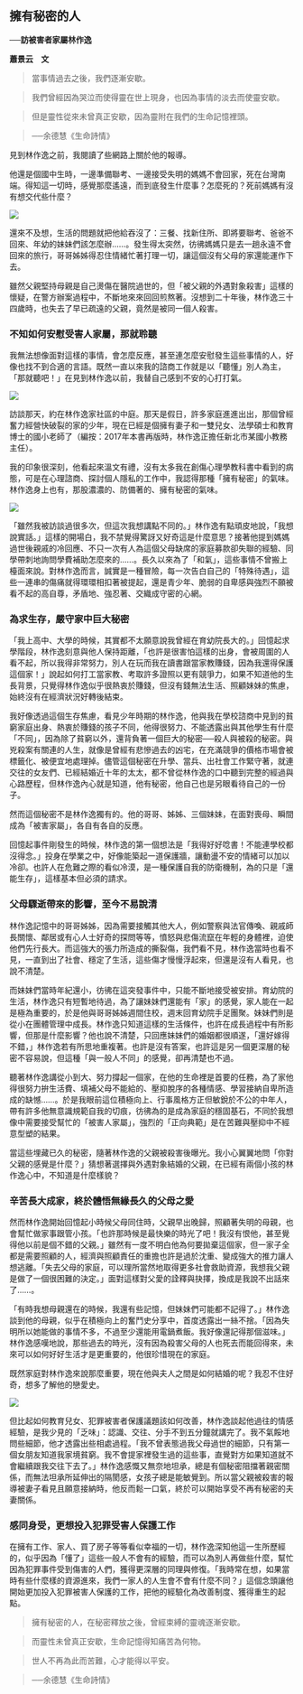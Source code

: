 ## 擁有秘密的人

**──訪被害者家屬林作逸**

**蕭景云　文**

> 當事情過去之後，我們逐漸安歇。

> 我們曾經因為哭泣而使得靈在世上現身，也因為事情的淡去而使靈安歇。

> 但是靈性從來未曾真正安歇，因為靈附在我們的生命記憶裡頭。

> ──余德慧《生命詩情》

見到林作逸之前，我閱讀了些網路上關於他的報導。

他還是個國中生時，一邊準備聯考、一邊接受失明的媽媽不會回家，死在台灣南端。得知這一切時，感覺那麼遙遠，而到底發生什麼事？怎麼死的？死前媽媽有沒有想交代些什麼？

![](1-1-1.jpg)

還來不及想，生活的問題就把他給吞沒了：三餐、找新住所、即將要聯考、爸爸不回來、年幼的妹妹們該怎麼辦……。發生得太突然，彷彿媽媽只是去一趟永遠不會回來的旅行，哥哥姊姊得忍住情緒忙著打理一切，讓這個沒有父母的家還能運作下去。

雖然父親堅持母親是自己燙傷在醫院過世的，但「被父親的外遇對象殺害」這樣的懷疑，在警方辦案過程中，不斷地來來回回煎熬著。沒想到二十年後，林作逸三十四歲時，也失去了早已疏遠的父親，竟然是被同一個人殺害。

### 不知如何安慰受害人家屬，那就聆聽

我無法想像面對這樣的事情，會怎麼反應，甚至連怎麼安慰發生這些事情的人，好像也找不到合適的言語。既然一直以來我的諮商工作就是以「聽懂」別人為主，「那就聽吧！」在見到林作逸以前，我替自己感到不安的心打打氣。

![](images/1-1-2.jpg)

訪談那天，約在林作逸家社區的中庭。那天是假日，許多家庭進進出出，那個曾經奮力經營快破裂的家的少年，現在已經是個擁有妻子和一雙兒女、法學碩士和教育博士的國小老師了（編按：2017年本書再版時，林作逸正擔任新北市某國小教務主任）。

我的印象很深刻，他看起來溫文有禮，沒有太多我在創傷心理學教科書中看到的病態，可是在心理諮商、探討個人隱私的工作中，我認得那種「擁有秘密」的氣味。林作逸身上也有，那股濃濃的、防備著的、擁有秘密的氣味。

![](images/1-1-3.jpg)

「雖然我被訪談過很多次，但這次我想講點不同的。」林作逸有點頑皮地說，「我想說實話。」這樣的開場白，我不禁覺得驚訝又好奇這是什麼意思？接著他提到媽媽過世後親戚的冷回應、不只一次有人為這個父母缺席的家庭募款卻失聯的經驗、同學帶刺地詢問學費補助怎麼來的……。長久以來為了「和氣」，這些事情不曾搬上檯面來說。對林作逸而言，誠實是一種冒險，每一次告白自己的「特殊待遇」，這些一連串的傷痛就得環環相扣著被提起，還是青少年、脆弱的自卑感與強烈不願被看不起的高自尊，矛盾地、強忍著、交織成守密的心網。

### 為求生存，嚴守家中巨大秘密

「我上高中、大學的時候，其實都不太願意說我曾經在育幼院長大的。」回憶起求學階段，林作逸刻意與他人保持距離，「也許是很害怕這樣的出身，會被周圍的人看不起，所以我得非常努力，別人在玩而我在讀書跟當家教賺錢，因為我還得保護這個家！」說起如何打工當家教、考取許多證照以更有競爭力，如果不知道他的生長背景，只覺得林作逸似乎很熱衷於賺錢，但沒有錢無法生活、照顧妹妹的焦慮，始終沒有在經濟狀況好轉後結束。

我好像透過這個生存焦慮，看見少年時期的林作逸，他與我在學校諮商中見到的貧窮家庭出身、熱衷於賺錢的孩子不同，他得很努力、不能透露出與其他學生有什麼「不同」，因為除了貧窮以外，還背負著一個巨大的秘密──殺人與被殺的秘密。與兇殺案有關連的人生，就像是曾經有悲慘過去的凶宅，在充滿競爭的價格市場會被標籤化、被便宜地處理掉。儘管這個秘密在升學、當兵、出社會工作緊守著，就連交往的女友們、已經結婚近十年的太太，都不曾從林作逸的口中聽到完整的經過與心路歷程，但林作逸內心就是知道，他有秘密，他自己也是另眼看待自己的一份子。

然而這個秘密不是林作逸獨有的。他的哥哥、姊姊、三個妹妹，在面對喪母、瞬間成為「被害家屬」，各自有各自的反應。

回憶起事件剛發生的時候，林作逸的第一個想法是「我得好好唸書！不能連學校都沒得念。」投身在學業之中，好像能築起一道保護牆，讓動盪不安的情緒可以加以冷卻。也許人在危難之際的看似冷漠，是一種保護自我的防衛機制，為的只是「還能生存」，這樣基本但必須的請求。

### 父母驟逝帶來的影響，至今不易說清

林作逸記憶中的哥哥姊姊，因為需要接觸其他大人，例如警察與法官傳喚、親戚師長關懷、鄰居或有心人士好奇的探問等等，憤怒與悲傷流竄在年輕的身體裡，迫使他們先行長大。而這強大的張力所造成的撕裂傷，我們看不見，林作逸當時也看不見，一直到出了社會、穩定了生活，這些傷才慢慢浮起來，但還是沒有人看見，也說不清楚。

而妹妹們當時年紀還小，彷彿在這突發事件中，只能不斷地接受被安排。育幼院的生活，林作逸只有短暫地待過，為了讓妹妹們還能有「家」的感覺，家人能在一起是極為重要的，於是他與哥哥姊姊週間住校，週末回育幼院手足團聚。妹妹們則是從小在團體管理中成長。林作逸只知道這樣的生活條件，也許在成長過程中有所影響，但那是什麼影響？他也說不清楚，只回應妹妹們的婚姻都很順遂，「還好嫁得不錯，」林作逸若有所思地重複著。也許是沒有答案，也許這是另一個更深層的秘密不容易說，但這種「與一般人不同」的感覺，卻再清楚也不過。

聽著林作逸講從小到大、努力撐起一個家，在他的生命裡是首要的任務，為了家他得很努力拚生活費、填補父母不能給的、壓抑脫序的各種情感、學習接納自卑所造成的缺憾……。於是我眼前這位積極向上、行事風格方正但敏銳於不公的中年人，帶有許多他無意識規範自我的切痕，彷彿為的是成為家庭的穩固基石，不同於我想像中需要接受幫忙的「被害人家屬」，強烈的「正向典範」是在苦難與壓抑中不經意型塑的結果。

當這些埋藏已久的秘密，隨著林作逸的父親被殺害後曝光。我小心翼翼地問「你對父親的感覺是什麼？」猜想著選擇與外遇對象結婚的父親，在已經有兩個小孩的林作逸心中，不知道是什麼樣貌？

### 辛苦長大成家，終於體悟無緣長久的父母之愛

然而林作逸開始回憶起小時候父母同住時，父親早出晚歸，照顧著失明的母親，也會幫忙做家事跟管小孩。「也許那時候是最快樂的時光了吧！我沒有恨他，甚至覺得他以前是個不錯的父親。」雖然有一度不明白他為何要拋棄這個家，但一家子全都是需要照顧的人，經濟與照顧責任的重擔也許是過於沈重、變成強大的推力讓人想逃離。「失去父母的家庭，可以理所當然地取得更多社會救助資源，我想我父親是做了一個很困難的決定。」面對這樣對父愛的詮釋與抉擇，換成是我說不出話來了……。

「有時我想母親還在的時候，我還有些記憶，但妹妹們可能都不記得了。」林作逸談到他的母親，似乎在積極向上的奮鬥史分享中，首度透露出一絲不捨。「因為失明所以她能做的事情不多，不過至少還能用電鍋煮飯。我好像還記得那個滋味。」林作逸感嘆地說，那些過去的時光，沒有因為殺害父母的人也死去而能回得來，未來可以如何好好生活才是更重要的，他很珍惜現在的家庭。

既然家庭對林作逸來說那麼重要，現在他與夫人之間是如何結婚的呢？我忍不住好奇，想多了解他的戀愛史。

![](images/1-1-4.jpg)

但比起如何教育兒女、犯罪被害者保護議題該如何改善，林作逸談起他過往的情感經驗，是我少見的「乏味」：認識、交往、分手不到五分鐘就講完了。我不氣餒地問些細節，他才透露出些相處過程。「我不曾表態過我父母過世的細節，只有第一個女朋友知道我家境貧窮。我不會提家裡發生過的這些事，直覺對方如果知道就不會繼續跟我交往下去了。」林作逸感慨又無奈地坦承，總是有個秘密阻擋著親密關係，而無法坦承所延伸出的隔閡感，女孩子總是能敏覺到。所以當父親被殺害的報導被妻子看見且願意接納時，他反而鬆一口氣，終於可以開始享受不再有秘密的夫妻關係。

### 感同身受，更想投入犯罪受害人保護工作

在擁有工作、家人、買了房子等等看似幸福的一切，林作逸深知他這一生所歷經的，似乎因為「懂了」這些一般人不會有的經驗，而可以為別人再做些什麼，幫忙因為犯罪事件受到傷害的人們，獲得更深層的同理與修復。「我時常在想，如果當時有些什麼樣的資源進來，我們一家人的人生會不會有什麼不同？」這個念頭讓他開始更加投入犯罪被害人保護的工作，把他的經驗化為改善制度、獲得重生的起點。

> 擁有秘密的人，在秘密釋放之後，曾經束縛的靈魂逐漸安歇。

> 而靈性未曾真正安歇，生命記憶得知痛苦為何物。

> 世人不再為此而苦難，心才能得以平安。

> ──余德慧《生命詩情》
